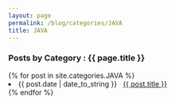 ```yaml
---
layout: page
permalink: /blog/categories/JAVA
title: JAVA
---
```

 
<h3> Posts by Category : {{ page.title }} </h3>

<div class="card no-margin">
{% for post in site.categories.JAVA %}
 <li class="category-posts"><span>{{ post.date | date_to_string }}</span> &nbsp; <a class="no-br" href="{{ post.url }}">{{ post.title }}</a></li>
{% endfor %}
</div>